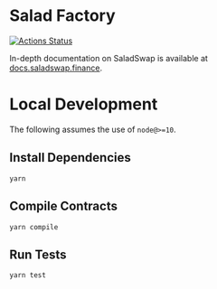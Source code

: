 # Salad Factory

[![Actions Status](https://github.com/Saladswap/salad-swap-core/workflows/CI/badge.svg)](https://github.com/Saladswap/salad-swap-core/actions)

In-depth documentation on SaladSwap is available at [docs.saladswap.finance](https://docs.saladswap.finance/).

# Local Development

The following assumes the use of `node@>=10`.

## Install Dependencies

`yarn`

## Compile Contracts

`yarn compile`

## Run Tests

`yarn test`
